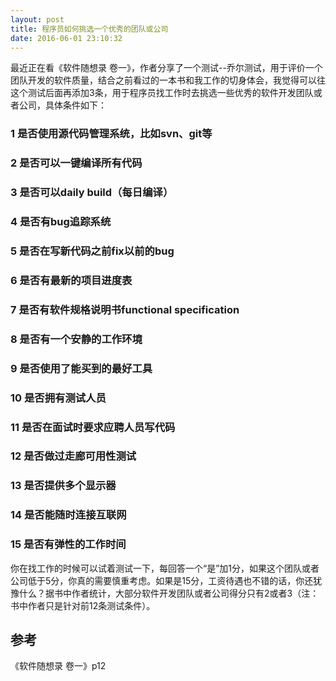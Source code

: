 ```yaml
---
layout: post
title: 程序员如何挑选一个优秀的团队或公司
date: 2016-06-01 23:10:32
---
```


最近正在看《软件随想录 卷一》，作者分享了一个测试--乔尔测试，用于评价一个团队开发的软件质量，结合之前看过的一本书和我工作的切身体会，我觉得可以往这个测试后面再添加3条，用于程序员找工作时去挑选一些优秀的软件开发团队或者公司，具体条件如下：

### 1 是否使用源代码管理系统，比如svn、git等
### 2 是否可以一键编译所有代码
### 3 是否可以daily build（每日编译）
### 4 是否有bug追踪系统
### 5 是否在写新代码之前fix以前的bug
### 6 是否有最新的项目进度表
### 7 是否有软件规格说明书functional specification
### 8 是否有一个安静的工作环境
### 9 是否使用了能买到的最好工具
### 10 是否拥有测试人员
### 11 是否在面试时要求应聘人员写代码
### 12 是否做过走廊可用性测试
### 13 是否提供多个显示器
### 14 是否能随时连接互联网
### 15 是否有弹性的工作时间

你在找工作的时候可以试着测试一下，每回答一个“是”加1分，如果这个团队或者公司低于5分，你真的需要慎重考虑。如果是15分，工资待遇也不错的话，你还犹豫什么？据书中作者统计，大部分软件开发团队或者公司得分只有2或者3（注：书中作者只是针对前12条测试条件）。

## 参考

《软件随想录 卷一》p12